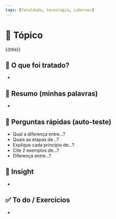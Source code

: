 ```yaml
---
tags: [faculdade, tecnologia, cybersec]
---
```


# 📝 Tópico
{{title}}

## 📌 O que foi tratado?
- 

## 🧠 Resumo (minhas palavras)
- 

## 🎯 Perguntas rápidas (auto-teste)
- Qual a diferença entre...?  
- Quais as etapas de...?  
- Explique cada princípio de...?  
- Cite 2 exemplos de...?  
- Diferença entre...?  

## 📓 Insight
- 

## ✅ To do / Exercícios
- 
